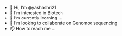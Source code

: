 - 👋 Hi, I’m @yashashri21
- 👀 I’m interested in Biotech
- 🌱 I’m currently learning ...
- 💞️ I’m looking to collaborate on Genomoe sequencing
- 📫 How to reach me ...

<!---
yashashri21/yashashri21 is a ✨ special ✨ repository because its `README.md` (this file) appears on your GitHub profile.
You can click the Preview link to take a look at your changes.
--->
